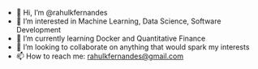 - 👋 Hi, I’m @rahulkfernandes
- 👀 I’m interested in Machine Learning, Data Science, Software Development
- 🌱 I’m currently learning Docker and Quantitative Finance
- 💞️ I’m looking to collaborate on anything that would spark my interests
- 📫 How to reach me: rahulkfernandes@gmail.com

<!---
rahulkfernandes/rahulkfernandes is a ✨ special ✨ repository because its `README.md` (this file) appears on your GitHub profile.
You can click the Preview link to take a look at your changes.
--->
